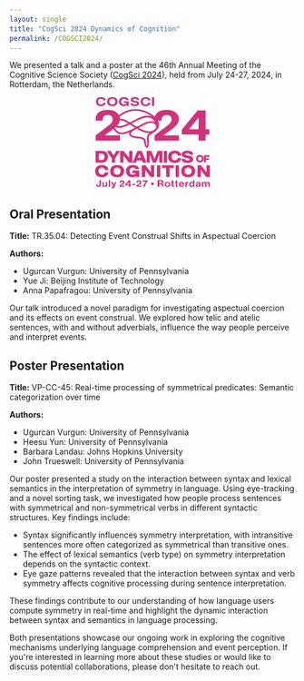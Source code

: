 ```yaml
---
layout: single
title: "CogSci 2024 Dynamics of Cognition"
permalink: /COGSCI2024/
---
```


We presented a talk and a poster at the 46th Annual Meeting of the Cognitive Science Society ([CogSci 2024](https://cognitivesciencesociety.org/cogsci-2024/)), held from July 24-27, 2024, in Rotterdam, the Netherlands.


<div style="text-align:center;">
    <a >
        <img src="/assets/images/CogSci2024_logo_v_magenta.png" alt="COGSCI 2024" style="width:40%; height:auto;"/> <!-- Adjust width as needed -->
    </a>
</div>



## Oral Presentation

**Title:** TR.35.04: Detecting Event Construal Shifts in Aspectual Coercion

**Authors:**
- Ugurcan Vurgun: University of Pennsylvania
- Yue Ji: Beijing Institute of Technology
- Anna Papafragou: University of Pennsylvania

Our talk introduced a novel paradigm for investigating aspectual coercion and its effects on event construal. We explored how telic and atelic sentences, with and without adverbials, influence the way people perceive and interpret events. 

## Poster Presentation

**Title:** VP-CC-45: Real-time processing of symmetrical predicates: Semantic categorization over time

**Authors:**
- Ugurcan Vurgun: University of Pennsylvania
- Heesu Yun: University of Pennsylvania
- Barbara Landau: Johns Hopkins University
- John Trueswell: University of Pennsylvania

Our poster presented a study on the interaction between syntax and lexical semantics in the interpretation of symmetry in language. Using eye-tracking and a novel sorting task, we investigated how people process sentences with symmetrical and non-symmetrical verbs in different syntactic structures. Key findings include:

- Syntax significantly influences symmetry interpretation, with intransitive sentences more often categorized as symmetrical than transitive ones.
- The effect of lexical semantics (verb type) on symmetry interpretation depends on the syntactic context.
- Eye gaze patterns revealed that the interaction between syntax and verb symmetry affects cognitive processing during sentence interpretation.

These findings contribute to our understanding of how language users compute symmetry in real-time and highlight the dynamic interaction between syntax and semantics in language processing.

Both presentations showcase our ongoing work in exploring the cognitive mechanisms underlying language comprehension and event perception. If you're interested in learning more about these studies or would like to discuss potential collaborations, please don't hesitate to reach out.
